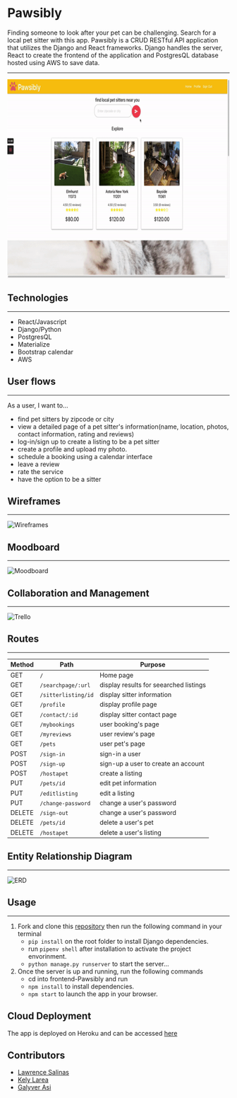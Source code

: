 # Pawsibly

Finding someone to look after your pet can be challenging. Search for a local pet sitter with this app. 
Pawsibly is a CRUD RESTful API application that utilizes the Django and React frameworks. Django handles the server, React to create the frontend of the application and  PostgresQL database hosted using AWS to save data.<br>
___
<p align="center">
  <img width="700" height="450" src="./build/static/images/gif.gif">
</p>


## Technologies
---
* React/Javascript
* Django/Python
* PostgresQL
* Materialize
* Bootstrap calendar
* AWS

## User flows
---
As a user, I want to...<br>
* find pet sitters by zipcode or city
* view a detailed page of a pet sitter's information(name, location, photos, contact information, rating and reviews)
* log-in/sign up to create a listing to be a pet sitter
* create a profile and upload my photo.
* schedule a booking using a calendar interface
* leave a review 
* rate the service
* have the option to be a sitter


## Wireframes
---
![Wireframes](static/images/pawsibly_wireframe.png)

## Moodboard
---
![Moodboard](static/images/pawsibly_moodboard.png)

## Collaboration and Management
---
![Trello](static/images/pawsibly_trello.png)


## Routes
___

| Method | Path | Purpose |
| ------ | -------------- | -------------------------------- |
| GET | `/` |Home page |
| GET | `/searchpage/:url` | display results for seearched listings  |
| GET | `/sitterlisting/id` | display sitter information |
| GET | `/profile` | display profile page |
| GET | `/contact/:id` | display sitter contact page |
| GET | `/mybookings` | user booking's page |
| GET | `/myreviews` | user review's page |
| GET | `/pets` | user pet's page |
| POST | `/sign-in` | sign-in a user|
| POST | `/sign-up` | sign-up a user to create an account|
| POST | `/hostapet` |create a listing|
| PUT | `/pets/id` | edit  pet information |
| PUT | `/editlisting` | edit a listing|
| PUT | `/change-password` | change a user's password|
| DELETE | `/sign-out` | change a user's password|
| DELETE | `/pets/id` | delete a user's pet|
| DELETE | `/hostapet` | delete a user's listing|


## Entity Relationship Diagram
___

![ERD](static/images/pawsibly_erd.png)

## Usage
---
1. Fork and clone this [repository](https://github.com/lawrencesalinas/pawsibly-production) then run the following command in your terminal
    * ```pip install``` on the root folder to install Django dependencies.
    * run ```pipenv shell```  after installation to activate the project envorinment.
    * ```python manage.py runserver``` to start the server...
2. Once the server is up and running,  run the following commands
    * cd into frontend-Pawsibly and run 
    * ```npm install``` to install dependencies.
    *  ```npm start``` to launch the app in your browser.
  

## Cloud Deployment
The app is deployed on Heroku and can be accessed [here](https://pawsibly.herokuapp.com/)

## Contributors

- [Lawrence Salinas](https://github.com/lawrencesalinas)
- [Kely Larea](https://github.com/kellylarrea)
- [Galyver Asi](https://github.com/galyverasi)